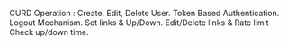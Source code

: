 CURD Operation : Create, Edit, Delete User.
Token Based Authentication.
Logout Mechanism.
Set links & Up/Down.
Edit/Delete links & Rate limit
Check up/down time.